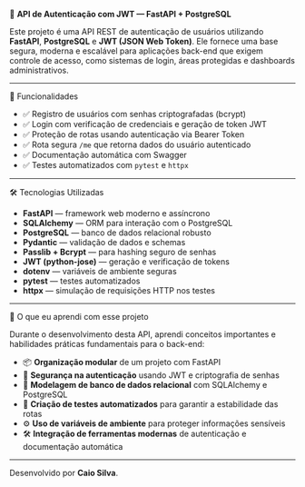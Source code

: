 🔐 **API de Autenticação com JWT — FastAPI + PostgreSQL**

Este projeto é uma API REST de autenticação de usuários utilizando **FastAPI**, **PostgreSQL** e **JWT (JSON Web Token)**. Ele fornece uma base segura, moderna e escalável para aplicações back-end que exigem controle de acesso, como sistemas de login, áreas protegidas e dashboards administrativos.

---

🚀 Funcionalidades

- ✅ Registro de usuários com senhas criptografadas (bcrypt)
- ✅ Login com verificação de credenciais e geração de token JWT
- ✅ Proteção de rotas usando autenticação via Bearer Token
- ✅ Rota segura `/me` que retorna dados do usuário autenticado
- ✅ Documentação automática com Swagger
- ✅ Testes automatizados com `pytest` e `httpx`

---

🛠️ Tecnologias Utilizadas

- **FastAPI** — framework web moderno e assíncrono
- **SQLAlchemy** — ORM para interação com o PostgreSQL
- **PostgreSQL** — banco de dados relacional robusto
- **Pydantic** — validação de dados e schemas
- **Passlib + Bcrypt** — para hashing seguro de senhas
- **JWT (python-jose)** — geração e verificação de tokens
- **dotenv** — variáveis de ambiente seguras
- **pytest** — testes automatizados
- **httpx** — simulação de requisições HTTP nos testes

---

🧠 O que eu aprendi com esse projeto

Durante o desenvolvimento desta API, aprendi conceitos importantes e habilidades práticas fundamentais para o back-end:

- 📦 **Organização modular** de um projeto com FastAPI
- 🔐 **Segurança na autenticação** usando JWT e criptografia de senhas
- 🧱 **Modelagem de banco de dados relacional** com SQLAlchemy e PostgreSQL
- 🧪 **Criação de testes automatizados** para garantir a estabilidade das rotas
- ⚙️ **Uso de variáveis de ambiente** para proteger informações sensíveis
- 🛠️ **Integração de ferramentas modernas** de autenticação e documentação automática

---

Desenvolvido por **Caio Silva**.
